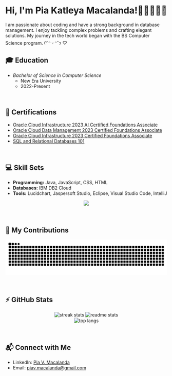 # Hi, I'm Pia Katleya Macalanda!🌿🦋🧺🍄🤍

I am passionate about coding and have a strong background in database management. I enjoy tackling complex problems and crafting elegant solutions. My journey in the tech world began with the BS Computer Science program. ᡣ˶ᵔ ᵕ ᵔ˶𐭩 ♡
<br/>

## 🎓 Education
- *Bachelor of Science in Computer Science*
  - New Era University
  - 2022-Present

<br/>

## 📜 Certifications
- [Oracle Cloud Infrastructure 2023 AI Certified Foundations Associate](https://catalog-education.oracle.com/pls/certview/sharebadge?id=1D77D1FFA965588B3E7DA95E28C91D2D006CCAA81C628C8A8CF00AAB6EDED7E9)
- [Oracle Cloud Data Management 2023 Certified Foundations Associate](https://catalog-education.oracle.com/pls/certview/sharebadge?id=2651A0B1D23ECC7FD2FB5F2AA4A8503A68306DC499AB43C976663E2830067F5F)
- [Oracle Cloud Infrastructure 2023 Certified Foundations Associate](https://catalog-education.oracle.com/pls/certview/sharebadge?id=1E2BF9A1E3318936F33757288693A391543A50CA1C18906EA7AA131D174548F2)
- [SQL and Relational Databases 101](https://courses.cognitiveclass.ai/certificates/6d9798cf897643ca9e53305a7bdb9bb7)

<br/>

## 💻 Skill Sets
- **Programming:** Java, JavaScript, CSS, HTML
- **Databases:** IBM DB2 Cloud
- **Tools:** Lucidchart, Jaspersoft Studio, Eclipse, Visual Studio Code, IntelliJ

<p align="center">
  <a href="https://skillicons.dev">
    <img src="https://skillicons.dev/icons?i=git,ae,au,css,figma,html,idea,ai,java,ps,pr,robloxstudio,sublime,js,py,ts,mysql,nodejs,react,vite,PHP,laragon,bootstrap,tailwind " />
  </a>
</p>

<br/>

## 🌱 My Contributions
<p align="center"> 
  <img alt="snake eating my contributions" src="https://raw.githubusercontent.com/PiaMacalanda/PiaMacalanda/output/github-contribution-grid-snake.svg" /> 
</p>

<br/>

## ⚡ GitHub Stats
<p align="center">
  <img width="390" src="https://github-readme-streak-stats-salesp07.vercel.app/?user=PiaMacalanda&count_private=true&theme=onedark&border_radius=10" alt="streak stats"/>
  <img width="390" src="https://github-readme-stats-salesp07.vercel.app/api?username=PiaMacalanda&count_private=true&show_icons=true&theme=onedark&rank_icon=github&border_radius=10&hide=stars" alt="readme stats" />
  <br/>
  <img width="325" align="center" src="https://github-readme-stats-salesp07.vercel.app/api/top-langs/?username=PiaMacalanda&hide=HTML&langs_count=8&layout=compact&theme=onedark&border_radius=10&size_weight=0.5&count_weight=0.5&exclude_repo=github-readme-stats" alt="top langs" />
</p>

<br/>

## 📬 Connect with Me
- LinkedIn: [Pia V. Macalanda](https://www.linkedin.com/in/pia-katleya-macalanda-8a97252a2/)
- Email: piav.macalanda@gmail.com




